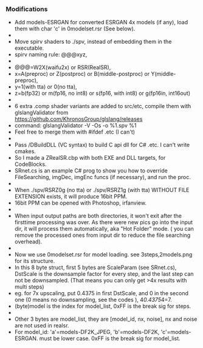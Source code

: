 ### Modifications
- Add models-ESRGAN for converted ESRGAN 4x models (if any), load them with char 'c' in 0modelset.rsr (See below).
- 
- Move spirv shaders to ./spv, instead of embedding them in the executable.
- spirv naming rule:  @@@xyz,
-    
- @@@=W2X(waifu2x) or RSR(RealSR),
- x=A(preproc) or Z(postproc) or B(middle-postproc) or Y(middle-preproc),
- y=1(with tta) or 0(no tta),
- z=b(fp32) or m(fp16, no int8) or s(fp16, with int8) or g(fp16in, int16out)
-        
- 6 extra .comp shader variants are added to src/etc, compile them with glslangValidator from https://github.com/KhronosGroup/glslang/releases
- command: glslangValidator -V -Os -o %1.spv %1
- Feel free to merge them with #ifdef .etc (I can't)
- 
- Pass /DBuildDLL (VC syntax) to build C api dll for C# .etc. I can't write cmakes.
- So I made a ZRealSR.cbp with both EXE and DLL targets, for CodeBlocks.
- SRnet.cs is an example C# prog to show you how to override FileSearching, imgDec, imgEnc funcs (if necessary), and run the proc.
- 
- When ./spv/RSRZ0g (no tta) or ./spv/RSRZ1g (with tta) WITHOUT FILE EXTENSION exists, it will produce 16bit PPM.
- 16bit PPM can be opened with Photoshop, irfanview.
- 
- When input output paths are both directories,  it won't exit after the firsttime processing was over. As there were new pics go into the input dir, it will process them automatically,  aka "Hot Folder" mode. ( you can remove the processed ones from input dir to reduce the file searching overhead).
- 
- Now we use 0modelset.rsr for model loading. see 3steps,2models.png for its structure.
- In this 8 byte struct, first 5 bytes are ScaleParam (see SRnet.cs), DstScale is the downsample factor for every step, and the last step can not be downsampled. (That means you can only get >4x results with multi steps)
- eg. for 7x upscaling, put 0.4375 in first DstScale, and 0 in the second one (0 means no downsampling, see the codes ), 4*0.4375*4=7.
- (byte)model is the index for model_list, 0xFF is the break sig for steps.
-
- Other 3 bytes are model_list, they are [model_id, nx, noise], nx and noise are not used in realsr.
- For model_id: 'a'=models-DF2K_JPEG, 'b'=models-DF2K, 'c'=models-ESRGAN. must be lower case. 0xFF is the break sig for model_list.




